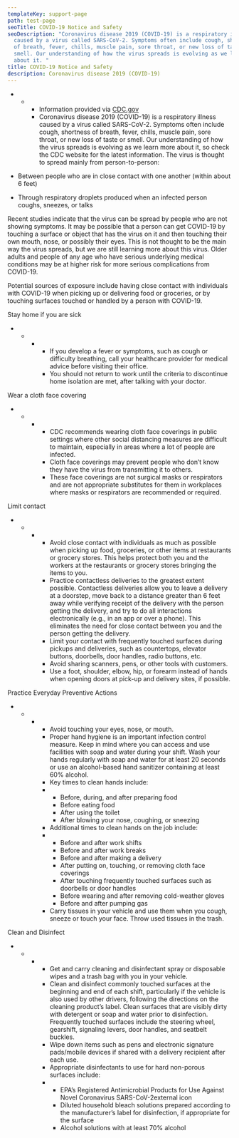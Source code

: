 ```yaml
---
templateKey: support-page
path: test-page
seoTitle: COVID-19 Notice and Safety
seoDescription: "Coronavirus disease 2019 (COVID-19) is a respiratory illness
  caused by a virus called SARS-CoV-2. Symptoms often include cough, shortness
  of breath, fever, chills, muscle pain, sore throat, or new loss of taste or
  smell. Our understanding of how the virus spreads is evolving as we learn more
  about it. "
title: COVID-19 Notice and Safety
description: Coronavirus disease 2019 (COVID-19)
---
```



* * * Information provided via [CDC.gov](https://www.cdc.gov/coronavirus/2019-ncov/community/organizations/food-grocery-drivers.html)
    * Coronavirus disease 2019 (COVID-19) is a respiratory illness caused by a virus called SARS-CoV-2. Symptoms often include cough, shortness of breath, fever, chills, muscle pain, sore throat, or new loss of taste or smell. Our understanding of how the virus spreads is evolving as we learn more about it, so check the CDC website for the latest information. The virus is thought to spread mainly from person-to-person:



* Between people who are in close contact with one another (within about 6 feet)
* Through respiratory droplets produced when an infected person coughs, sneezes, or talks



Recent studies indicate that the virus can be spread by people who are not showing symptoms. It may be possible that a person can get COVID-19 by touching a surface or object that has the virus on it and then touching their own mouth, nose, or possibly their eyes. This is not thought to be the main way the virus spreads, but we are still learning more about this virus. Older adults and people of any age who have serious underlying medical conditions may be at higher risk for more serious complications from COVID-19.



Potential sources of exposure include having close contact with individuals with COVID-19 when picking up or delivering food or groceries, or by touching surfaces touched or handled by a person with COVID-19.

Stay home if you are sick

* * * * If you develop a fever or symptoms, such as cough or difficulty breathing, call your healthcare provider for medical advice before visiting their office.
      * You should not return to work until the criteria to discontinue home isolation are met, after talking with your doctor.

Wear a cloth face covering

* * * * CDC recommends wearing cloth face coverings in public settings where other social distancing measures are difficult to maintain, especially in areas where a lot of people are infected.
      * Cloth face coverings may prevent people who don’t know they have the virus from transmitting it to others.
      * These face coverings are not surgical masks or respirators and are not appropriate substitutes for them in workplaces where masks or respirators are recommended or required.

Limit contact

* * * * Avoid close contact with individuals as much as possible when picking up food, groceries, or other items at restaurants or grocery stores. This helps protect both you and the workers at the restaurants or grocery stores bringing the items to you.
      * Practice contactless deliveries to the greatest extent possible. Contactless deliveries allow you to leave a delivery at a doorstep, move back to a distance greater than 6 feet away while verifying receipt of the delivery with the person getting the delivery, and try to do all interactions electronically (e.g., in an app or over a phone). This eliminates the need for close contact between you and the person getting the delivery.
      * Limit your contact with frequently touched surfaces during pickups and deliveries, such as countertops, elevator buttons, doorbells, door handles, radio buttons, etc.
      * Avoid sharing scanners, pens, or other tools with customers.
      * Use a foot, shoulder, elbow, hip, or forearm instead of hands when opening doors at pick-up and delivery sites, if possible.

Practice Everyday Preventive Actions

* * * * Avoid touching your eyes, nose, or mouth.
      * Proper hand hygiene is an important infection control measure. Keep in mind where you can access and use facilities with soap and water during your shift. Wash your hands regularly with soap and water for at least 20 seconds or use an alcohol-based hand sanitizer containing at least 60% alcohol.
      * Key times to clean hands include:
      * * Before, during, and after preparing food
        * Before eating food
        * After using the toilet
        * After blowing your nose, coughing, or sneezing
      * Additional times to clean hands on the job include:
      * * Before and after work shifts
        * Before and after work breaks
        * Before and after making a delivery
        * After putting on, touching, or removing cloth face coverings
        * After touching frequently touched surfaces such as doorbells or door handles
        * Before wearing and after removing cold-weather gloves
        * Before and after pumping gas
      * Carry tissues in your vehicle and use them when you cough, sneeze or touch your face. Throw used tissues in the trash.

Clean and Disinfect

* * * * Get and carry cleaning and disinfectant spray or disposable wipes and a trash bag with you in your vehicle.
      * Clean and disinfect commonly touched surfaces at the beginning and end of each shift, particularly if the vehicle is also used by other drivers, following the directions on the cleaning product’s label. Clean surfaces that are visibly dirty with detergent or soap and water prior to disinfection. Frequently touched surfaces include the steering wheel, gearshift, signaling levers, door handles, and seatbelt buckles.
      * Wipe down items such as pens and electronic signature pads/mobile devices if shared with a delivery recipient after each use.
      * Appropriate disinfectants to use for hard non-porous surfaces include:
      * * EPA’s Registered Antimicrobial Products for Use Against Novel Coronavirus SARS-CoV-2external icon
        * Diluted household bleach solutions prepared according to the manufacturer’s label for disinfection, if appropriate for the surface
        * Alcohol solutions with at least 70% alcohol